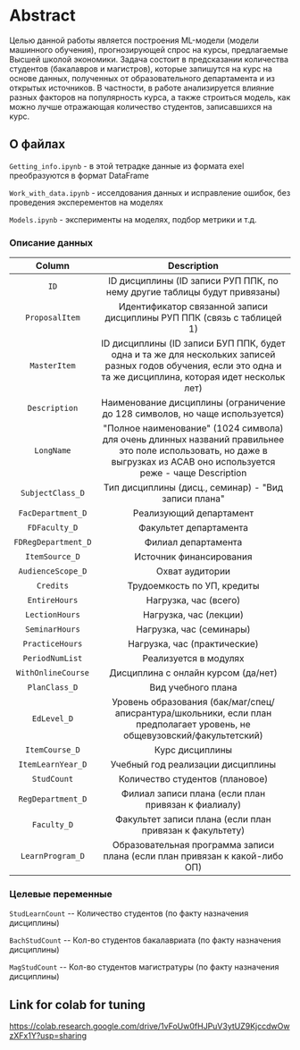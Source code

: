 # Abstract

Целью данной работы является построения ML-модели (модели машинного обучения), прогнозирующей спрос на курсы, предлагаемые Высшей школой экономики. Задача состоит в предсказании количества студентов (бакалавров и магистров), которые запишутся на курс на основе данных, полученных от образовательного департамента и из открытых источников. В частности, в работе анализируется влияние разных факторов на популярность курса, а также строиться модель, как можно лучше отражающая количество студентов, записавшихся на курс.

## О файлах 

```Getting_info.ipynb``` - в этой тетрадке данные из формата exel преобразуются в формат DataFrame

```Work_with_data.ipynb``` - исселдования данных и исправление ошибок, без проведения эксперементов на моделях

```Models.ipynb``` - эксперименты на моделях, подбор метрики и т.д.

### Описание данных

| Column   | Description  |
|:---:|:---:|
| ```ID``` | ID дисциплины (ID записи РУП ППК, по нему другие таблицы будут привязаны)|
| ```ProposalItem``` | Идентификатор связанной записи дисциплины РУП ППК (связь с таблицей 1) |
|```MasterItem``` | ID дисциплины (ID записи БУП ППК, будет одна и та же для нескольких записей разных годов обучения, если это одна и та же дисциплина, которая идет нескольк лет) |
|```Description``` | Наименование дисциплины (ограничение до 128 символов, но чаще используется) |
| ```LongName``` | "Полное наименование" (1024 символа) для очень длинных названий правильнее это поле использовать, но даже в выгрузках из АСАВ оно используется реже - чаще Description |
|```SubjectClass_D``` | Тип дисциплины (дисц., семинар) - "Вид записи плана"|
|```FacDepartment_D``` | Реализующий департамент|
|```FDFaculty_D``` | Факультет департамента|
|```FDRegDepartment_D``` | Филиал департамента  |
|```ItemSource_D``` | Источник финансирования|
|```AudienceScope_D``` | Охват аудитории |
|```Credits``` | Трудоемкость по УП, кредиты |
|```EntireHours``` | Нагрузка, час (всего)|
|```LectionHours``` | Нагрузка, час (лекции)|
|```SeminarHours``` | Нагрузка, час (семинары)|
|```PracticeHours``` | Нагрузка, час (практические)
|```PeriodNumList``` | Реализуется в модулях|
|```WithOnlineCourse``` | Дисциплина с онлайн курсом (да/нет)|
|```PlanClass_D``` | Вид учебного плана|
|```EdLevel_D``` | Уровень образования (бак/маг/спец/аписрантура/школьники, если план предполагает уровень, не общевузовский/факультетский)|
|```ItemCourse_D``` | Курс дисциплины|
|```ItemLearnYear_D``` | Учебный год реализации дисциплины|
|```StudCount``` | Количество студентов (плановое)|
|```RegDepartment_D``` | Филиал записи плана (если план привязан к фиалиалу)|
|```Faculty_D``` | Факультет записи плана (если план привязан к факультету)|
|```LearnProgram_D``` | Образовательная программа записи плана (если план привязан к какой-либо ОП)|
### Целевые переменные

```StudLearnCount``` -- Количество студентов (по факту назначения дисциплины)

```BachStudCount``` -- Кол-во студентов бакалавриата (по факту назначения дисциплины)

```MagStudCount``` -- Кол-во студентов магистратуры (по факту назначения дисциплины)

## Link for colab for tuning

https://colab.research.google.com/drive/1vFoUw0fHJPuV3ytUZ9KjccdwOwzXFx1Y?usp=sharing
